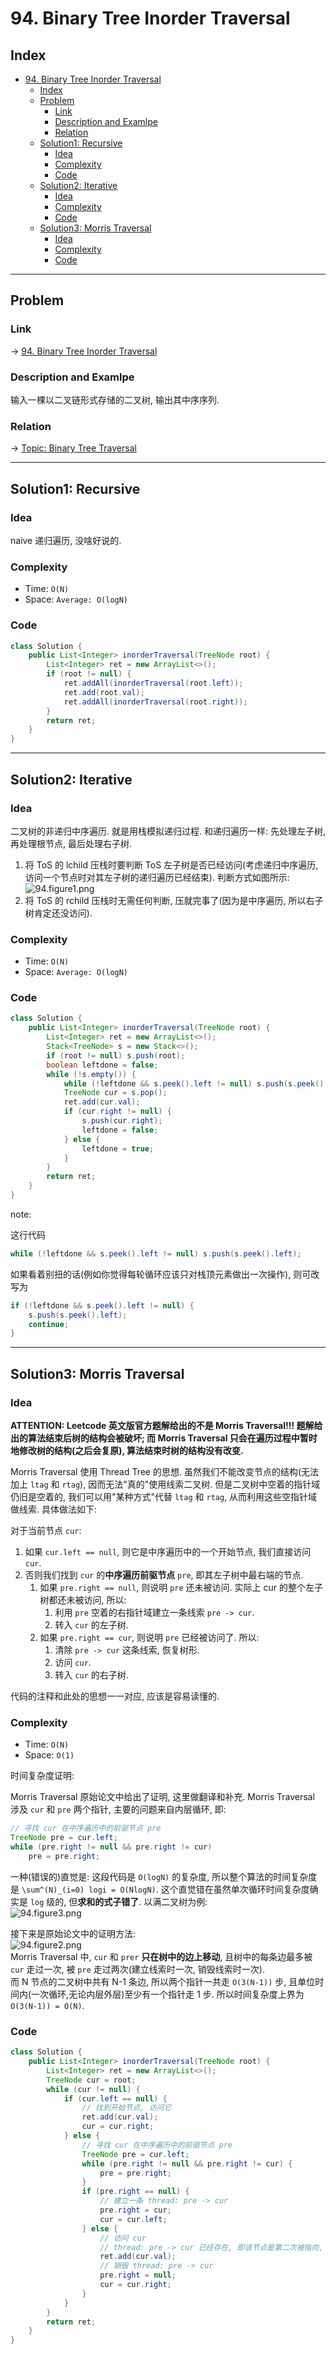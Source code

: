 # 94. Binary Tree Inorder Traversal

## Index

- [94. Binary Tree Inorder Traversal](#94-binary-tree-inorder-traversal)
  - [Index](#index)
  - [Problem](#problem)
    - [Link](#link)
    - [Description and Examlpe](#description-and-examlpe)
    - [Relation](#relation)
  - [Solution1: Recursive](#solution1-recursive)
    - [Idea](#idea)
    - [Complexity](#complexity)
    - [Code](#code)
  - [Solution2: Iterative](#solution2-iterative)
    - [Idea](#idea-1)
    - [Complexity](#complexity-1)
    - [Code](#code-1)
  - [Solution3: Morris Traversal](#solution3-morris-traversal)
    - [Idea](#idea-2)
    - [Complexity](#complexity-2)
    - [Code](#code-2)

----

## Problem

### Link

-> [94. Binary Tree Inorder Traversal][1]

### Description and Examlpe

输入一棵以二叉链形式存储的二叉树, 输出其中序序列.

### Relation

-> [Topic: Binary Tree Traversal][3]

----

## Solution1: Recursive

### Idea

naive 递归遍历, 没啥好说的.

### Complexity

- Time: `O(N)`
- Space: `Average: O(logN)`

### Code

```java
class Solution {
    public List<Integer> inorderTraversal(TreeNode root) {
        List<Integer> ret = new ArrayList<>();
        if (root != null) {
            ret.addAll(inorderTraversal(root.left));
            ret.add(root.val);
            ret.addAll(inorderTraversal(root.right));
        }
        return ret;
    }
}
```

----

## Solution2: Iterative

### Idea

二叉树的非递归中序遍历. 就是用栈模拟递归过程. 和递归遍历一样: 先处理左子树, 再处理根节点, 最后处理右子树.

1. 将 ToS 的 lchild 压栈时要判断 ToS 左子树是否已经访问(考虑递归中序遍历, 访问一个节点时对其左子树的递归遍历已经结束). 判断方式如图所示:  
![94.figure1.png][2]
2. 将 ToS 的 rchild 压栈时无需任何判断, 压就完事了(因为是中序遍历, 所以右子树肯定还没访问).

### Complexity

- Time: `O(N)`
- Space: `Average: O(logN)`

### Code

```java
class Solution {
    public List<Integer> inorderTraversal(TreeNode root) {
        List<Integer> ret = new ArrayList<>();
        Stack<TreeNode> s = new Stack<>();
        if (root != null) s.push(root);
        boolean leftdone = false;
        while (!s.empty()) {
            while (!leftdone && s.peek().left != null) s.push(s.peek().left);
            TreeNode cur = s.pop();
            ret.add(cur.val);
            if (cur.right != null) {
                s.push(cur.right);
                leftdone = false;
            } else {
                leftdone = true;
            }
        }
        return ret;
    }
}
```

note:

这行代码

```java
while (!leftdone && s.peek().left != null) s.push(s.peek().left);
```

如果看着别扭的话(例如你觉得每轮循环应该只对栈顶元素做出一次操作), 则可改写为

```java
if (!leftdone && s.peek().left != null) {
    s.push(s.peek().left);
    continue;
}
```

----

## Solution3: Morris Traversal

### Idea

**ATTENTION: Leetcode 英文版官方题解给出的不是 Morris Traversal!!! 题解给出的算法结束后树的结构会被破坏; 而 Morris Traversal 只会在遍历过程中暂时地修改树的结构(之后会复原), 算法结束时树的结构没有改变.**

Morris Traversal 使用 Thread Tree 的思想. 虽然我们不能改变节点的结构(无法加上 `ltag` 和 `rtag`), 因而无法"真的"使用线索二叉树. 但是二叉树中空着的指针域仍旧是空着的, 我们可以用"某种方式"代替 `ltag` 和 `rtag`, 从而利用这些空指针域做线索. 具体做法如下:

对于当前节点 `cur`:

1. 如果 `cur.left == null`, 则它是中序遍历中的一个开始节点, 我们直接访问 `cur`.
2. 否则我们找到 `cur` 的**中序遍历前驱节点** `pre`, 即其左子树中最右端的节点.
    1. 如果 `pre.right == null`, 则说明 `pre` 还未被访问. 实际上 cur 的整个左子树都还未被访问, 所以:
        1. 利用 `pre` 空着的右指针域建立一条线索 `pre -> cur`.
        2. 转入 `cur` 的左子树.
    2. 如果 `pre.right == cur`, 则说明 `pre` 已经被访问了. 所以:
        1. 清除 `pre -> cur` 这条线索, 恢复树形.
        2. 访问 `cur`.
        3. 转入 `cur` 的右子树.

代码的注释和此处的思想一一对应, 应该是容易读懂的.

### Complexity

- Time: `O(N)`
- Space: `O(1)`

时间复杂度证明:

Morris Traversal 原始论文中给出了证明, 这里做翻译和补充. Morris Traversal 涉及 `cur` 和 `pre` 两个指针, 主要的问题来自内层循环, 即:

```java
// 寻找 cur 在中序遍历中的前驱节点 pre
TreeNode pre = cur.left;
while (pre.right != null && pre.right != cur)
    pre = pre.right;
```

一种(错误的)直觉是: 这段代码是 `O(logN)` 的复杂度, 所以整个算法的时间复杂度是 `\sum^(N)_(i=0) logi = O(NlogN)`. 这个直觉错在虽然单次循环时间复杂度确实是 `log` 级的, 但**求和的式子错了**. 以满二叉树为例:  
![94.figure3.png][5]

接下来是原始论文中的证明方法:  
![94.figure2.png][4]  
Morris Traversal 中, `cur` 和 `prer` **只在树中的边上移动**, 且树中的每条边最多被 `cur` 走过一次, 被 `pre` 走过两次(建立线索时一次, 销毁线索时一次).  
而 N 节点的二叉树中共有 N-1 条边, 所以两个指针一共走 `O(3(N-1))` 步, 且单位时间内(一次循环,无论内层外层)至少有一个指针走 1 步. 所以时间复杂度上界为 `O(3(N-1)) = O(N)`.

### Code

```java
class Solution {
    public List<Integer> inorderTraversal(TreeNode root) {
        List<Integer> ret = new ArrayList<>();
        TreeNode cur = root;
        while (cur != null) {
            if (cur.left == null) {
                // 找到开始节点, 访问它
                ret.add(cur.val);
                cur = cur.right;
            } else {
                // 寻找 cur 在中序遍历中的前驱节点 pre
                TreeNode pre = cur.left;
                while (pre.right != null && pre.right != cur) {
                    pre = pre.right;
                }
                if (pre.right == null) {
                    // 建立一条 thread: pre -> cur
                    pre.right = cur;
                    cur = cur.left;
                } else {
                    // 访问 cur
                    // thread: pre -> cur 已经存在, 即该节点是第二次被指向, 这表明其的左子树已经全部访问完毕, 即其前驱 pre 已经访问, 所以访问 cur.
                    ret.add(cur.val);
                    // 销毁 thread: pre -> cur
                    pre.right = null;
                    cur = cur.right;
                }
            }
        }
        return ret;
    }
}
```

[1]: https://leetcode.com/problems/binary-tree-inorder-traversal/
[2]: ./images/94.figure1.png
[3]: ../topics/binary-tree-traversal.md
[4]: ./images/94.figure2.png
[5]: ./images/94.figure3.png
